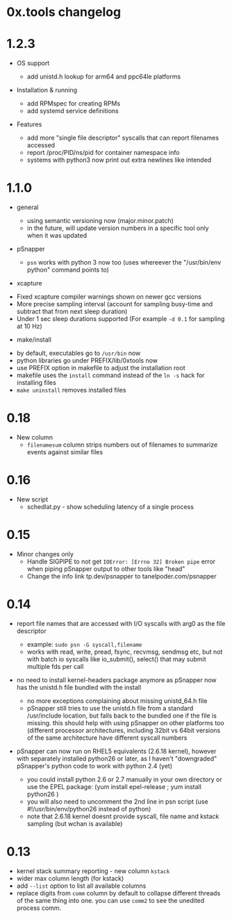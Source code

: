 # 0x.tools changelog

1.2.3
======================
* OS support
  - add unistd.h lookup for arm64 and ppc64le platforms

* Installation & running
  - add RPMspec for creating RPMs
  - add systemd service definitions

* Features
  - add more "single file descriptor" syscalls that can report filenames accessed
  - report /proc/PID/ns/pid for container namespace info
  - systems with python3 now print out extra newlines like intended

1.1.0
======================
* general
  - using semantic versioning now (major.minor.patch)
  - in the future, will update version numbers in a specific tool only when it was updated

* pSnapper
  - `psn` works with python 3 now too (uses whereever the "/usr/bin/env python" command points to)

* xcapture
 - Fixed xcapture compiler warnings shown on newer gcc versions
 - More precise sampling interval (account for sampling busy-time and subtract that from next sleep duration)
 - Under 1 sec sleep durations supported (For example `-d 0.1` for sampling at 10 Hz)

* make/install
 - by default, executables go to `/usr/bin` now
 - python libraries go under PREFIX/lib/0xtools now
 - use PREFIX option in makefile to adjust the installation root
 - makefile uses the `install` command instead of the `ln -s` hack for installing files
 - `make uninstall` removes installed files

0.18
======================
* New column
  - `filenamesum` column strips numbers out of filenames to summarize events against similar files

0.16
======================
* New script
  - schedlat.py - show scheduling latency of a single process

0.15
======================
* Minor changes only
  - Handle SIGPIPE to not get `IOError: [Errno 32] Broken pipe` error when piping pSnapper output to other tools like "head"
  - Change the info link tp.dev/psnapper to tanelpoder.com/psnapper

0.14
======================
* report file names that are accessed with I/O syscalls with arg0 as the file descriptor
  - example: `sudo psn -G syscall,filename`
  - works with read, write, pread, fsync, recvmsg, sendmsg etc, but not with batch io syscalls like io_submit(), select() that may submit multiple fds per call

* no need to install kernel-headers package anymore as pSnapper now has the unistd.h file bundled with the install
  - no more exceptions complaining about missing unistd_64.h file
  - pSnapper still tries to use the unistd.h file from a standard /usr/include location, but falls back to the bundled one if the file is missing. this should help with using pSnapper on other platforms too (different processor architectures, including 32bit vs 64bit versions of the same architecture have different syscall numbers

* pSnapper can now run on RHEL5 equivalents (2.6.18 kernel), however with separately installed python26 or later, as I haven't "downgraded" pSnapper's python code to work with python 2.4 (yet)
  - you could install python 2.6 or 2.7 manually in your own directory or use the EPEL package: (yum install epel-release ; yum install python26 )
  - you will also need to uncomment the 2nd line in psn script (use #!/usr/bin/env/python26 instead of python)
  - note that 2.6.18 kernel doesnt provide syscall, file name and kstack sampling (but wchan is available)



0.13
======================
* kernel stack summary reporting - new column `kstack`
* wider max column length (for kstack)
* add `--list` option to list all available columns
* replace digits from `comm` column by default to collapse different threads of the same thing into one. you can use `comm2` to see the unedited process comm.

